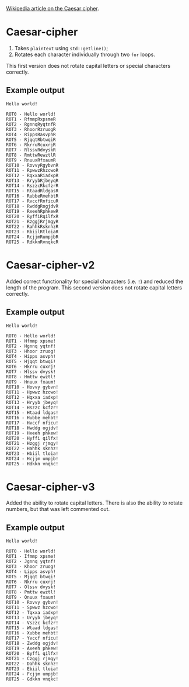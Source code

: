 [Wikipedia article on the Caesar cipher](https://en.wikipedia.org/wiki/Caesar_cipher).

# Caesar-cipher

1. Takes `plaintext` using `std::getline()`;
2. Rotates each character individually through two `for` loops.

This first version does not rotate capital letters or special characters correctly.

## Example output

	Hello world!
	
	ROT0 - Hello world!
	ROT1 - RfmmpRxpsmeR
	ROT2 - RgnnqRyqtnfR
	ROT3 - RhoorRzruogR
	ROT4 - RippsRasvphR
	ROT5 - RjqqtRbtwqiR
	ROT6 - RkrruRcuxrjR
	ROT7 - RlssvRdvyskR
	ROT8 - RmttwRewztlR
	ROT9 - RnuuxRfxaumR
	ROT10 - RovvyRgybvnR
	ROT11 - RpwwzRhzcwoR
	ROT12 - RqxxaRiadxpR
	ROT13 - RryybRjbeyqR
	ROT14 - RszzcRkcfzrR
	ROT15 - RtaadRldgasR
	ROT16 - RubbeRmehbtR
	ROT17 - RvccfRnficuR
	ROT18 - RwddgRogjdvR
	ROT19 - RxeehRphkewR
	ROT20 - RyffiRqilfxR
	ROT21 - RzggjRrjmgyR
	ROT22 - RahhkRsknhzR
	ROT23 - RbiilRtloiaR
	ROT24 - RcjjmRumpjbR
	ROT25 - RdkknRvnqkcR
	
# Caesar-cipher-v2

Added correct functionality for special characters (i.e. `!`) and reduced the length of the program. This second version does not rotate capital letters correctly.

## Example output

	Hello world!
	
	ROT0 - Hello world!
	ROT1 - Hfmmp xpsme!
	ROT2 - Hgnnq yqtnf!
	ROT3 - Hhoor zruog!
	ROT4 - Hipps asvph!
	ROT5 - Hjqqt btwqi!
	ROT6 - Hkrru cuxrj!
	ROT7 - Hlssv dvysk!
	ROT8 - Hmttw ewztl!
	ROT9 - Hnuux fxaum!
	ROT10 - Hovvy gybvn!
	ROT11 - Hpwwz hzcwo!
	ROT12 - Hqxxa iadxp!
	ROT13 - Hryyb jbeyq!
	ROT14 - Hszzc kcfzr!
	ROT15 - Htaad ldgas!
	ROT16 - Hubbe mehbt!
	ROT17 - Hvccf nficu!
	ROT18 - Hwddg ogjdv!
	ROT19 - Hxeeh phkew!
	ROT20 - Hyffi qilfx!
	ROT21 - Hzggj rjmgy!
	ROT22 - Hahhk sknhz!
	ROT23 - Hbiil tloia!
	ROT24 - Hcjjm umpjb!
	ROT25 - Hdkkn vnqkc!
	
# Caesar-cipher-v3

Added the ability to rotate capital letters. There is also the ability to rotate numbers, but that was left commented out.

## Example output

	Hello world!
	
	ROT0 - Hello world!
	ROT1 - Ifmmp xpsme!
	ROT2 - Jgnnq yqtnf!
	ROT3 - Khoor zruog!
	ROT4 - Lipps asvph!
	ROT5 - Mjqqt btwqi!
	ROT6 - Nkrru cuxrj!
	ROT7 - Olssv dvysk!
	ROT8 - Pmttw ewztl!
	ROT9 - Qnuux fxaum!
	ROT10 - Rovvy gybvn!
	ROT11 - Spwwz hzcwo!
	ROT12 - Tqxxa iadxp!
	ROT13 - Uryyb jbeyq!
	ROT14 - Vszzc kcfzr!
	ROT15 - Wtaad ldgas!
	ROT16 - Xubbe mehbt!
	ROT17 - Yvccf nficu!
	ROT18 - Zwddg ogjdv!
	ROT19 - Axeeh phkew!
	ROT20 - Byffi qilfx!
	ROT21 - Czggj rjmgy!
	ROT22 - Dahhk sknhz!
	ROT23 - Ebiil tloia!
	ROT24 - Fcjjm umpjb!
	ROT25 - Gdkkn vnqkc!
